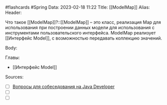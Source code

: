 #flashcards #Spring 
Data: 2023-02-18 11:22
Title: [[ModelMap]]
Alias:
Header:

Что такое [[ModelMap]]?::[[ModelMap]] – это класс, реализация Map для использования при построении данных модели для использования с инструментами пользовательского интерфейса. ModelMap реализует [[Интерфейс Model]], с возможностью передавать коллекцию значений.
<!--SR:!2023-10-27,10,190-->


Body:





Главы:
- [[Интерфейс Model]]


Sources:
- [ ] [Вопросы для собеседования на Java Developer](https://github.com/enhorse/java-interview/blob/master/README.md#%D0%9E%D0%9E%D0%9F)
- [ ] []()
- [ ] []()
